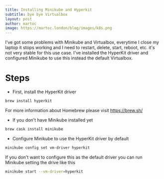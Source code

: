 ```yaml
---
title: Installing Minikube and Hyperkit
subtitle: bye bye Virtualbox
layout: post
author: martoc
image: https://martoc.london/blog/images/k8s.png
---
```


I've got some problems with Minikube and Virtualbox, everytime I close my laptop
it stops working and I need to restart, delete, start, reboot, etc. it's not
very stable for this use case. I've installed the HyperKit driver and configured
Minikube to use this instead the default Virtualbox.

# Steps

* First, install the HyperKit driver

```bash
brew install hyperkit
```

For more information about Homebrew please visit <https://brew.sh/>

* If you don't have Minikube installed yet

```bash
brew cask install minikube
```
* Configure Minikube to use the HyperKit driver by default

```bash
minikube config set vm-driver hyperkit
```

If you don't want to configure this as the default driver you can run Minikube
setting the drive like this

```bash
minikube start --vm-driver=hyperkit
```
